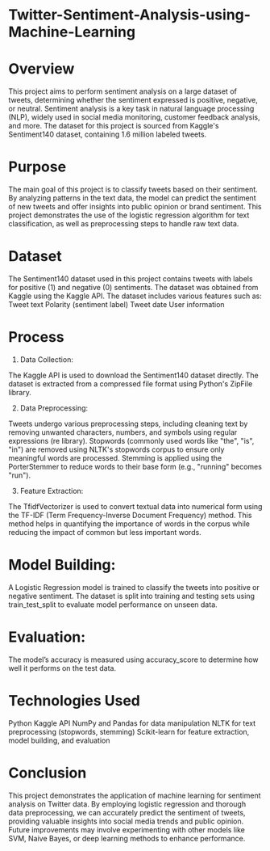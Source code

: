 # Twitter-Sentiment-Analysis-using-Machine-Learning

# Overview
This project aims to perform sentiment analysis on a large dataset of tweets, determining whether the sentiment expressed is positive, negative, or neutral. Sentiment analysis is a key task in natural language processing (NLP), widely used in social media monitoring, customer feedback analysis, and more. The dataset for this project is sourced from Kaggle's Sentiment140 dataset, containing 1.6 million labeled tweets.

# Purpose
The main goal of this project is to classify tweets based on their sentiment. By analyzing patterns in the text data, the model can predict the sentiment of new tweets and offer insights into public opinion or brand sentiment. This project demonstrates the use of the logistic regression algorithm for text classification, as well as preprocessing steps to handle raw text data.

# Dataset
The Sentiment140 dataset used in this project contains tweets with labels for positive (1) and negative (0) sentiments. The dataset was obtained from Kaggle using the Kaggle API. The dataset includes various features such as:
Tweet text
Polarity (sentiment label)
Tweet date
User information

# Process

1. Data Collection:

The Kaggle API is used to download the Sentiment140 dataset directly.
The dataset is extracted from a compressed file format using Python's ZipFile library.

2. Data Preprocessing:

Tweets undergo various preprocessing steps, including cleaning text by removing unwanted characters, numbers, and symbols using regular expressions (re library).
Stopwords (commonly used words like "the", "is", "in") are removed using NLTK's stopwords corpus to ensure only meaningful words are processed.
Stemming is applied using the PorterStemmer to reduce words to their base form (e.g., "running" becomes "run").

3. Feature Extraction:

The TfidfVectorizer is used to convert textual data into numerical form using the TF-IDF (Term Frequency-Inverse Document Frequency) method. This method helps in quantifying the importance of words in the corpus while reducing the impact of common but less important words.


# Model Building:
A Logistic Regression model is trained to classify the tweets into positive or negative sentiment.
The dataset is split into training and testing sets using train_test_split to evaluate model performance on unseen data.


# Evaluation:
The model’s accuracy is measured using accuracy_score to determine how well it performs on the test data.


# Technologies Used
Python
Kaggle API
NumPy and Pandas for data manipulation
NLTK for text preprocessing (stopwords, stemming)
Scikit-learn for feature extraction, model building, and evaluation


# Conclusion
This project demonstrates the application of machine learning for sentiment analysis on Twitter data. By employing logistic regression and thorough data preprocessing, we can accurately predict the sentiment of tweets, providing valuable insights into social media trends and public opinion. Future improvements may involve experimenting with other models like SVM, Naive Bayes, or deep learning methods to enhance performance.

